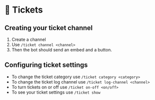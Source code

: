 # 🎫 Tickets

## Creating your ticket channel

1. Create a channel
2. Use `/ticket channel <channel>`
3. Then the bot should send an embed and a button.

## Configuring ticket settings

* To change the ticket category use `/ticket category <category>`
* To change the ticket log channel use `/ticket log-channel <channel>`
* To turn tickets on or off use `/ticket on-off <on/off>`
* To see your ticket settings use `/ticket show`
